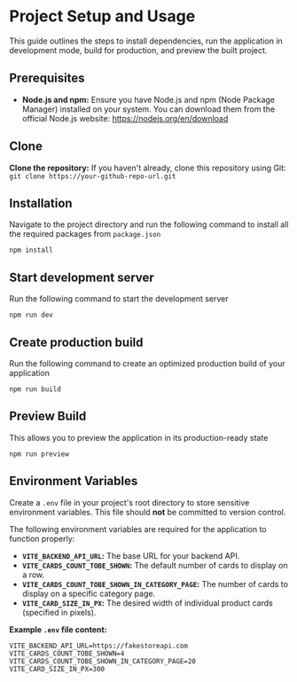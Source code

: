 # Project Setup and Usage

This guide outlines the steps to install dependencies, run the application in development mode, build for production, and preview the built project.

## Prerequisites

- **Node.js and npm:** Ensure you have Node.js and npm (Node Package Manager) installed on your system. You can download them from the official Node.js website: https://nodejs.org/en/download

## Clone

**Clone the repository:** If you haven't already, clone this repository using Git: `git clone https://your-github-repo-url.git`

## Installation

Navigate to the project directory and run the following command to install all the required packages from `package.json`

`npm install`

## Start development server

Run the following command to start the development server

`npm run dev`

## Create production build

Run the following command to create an optimized production build of your application

`npm run build`

## Preview Build

This allows you to preview the application in its production-ready state

`npm run preview`

## Environment Variables

Create a `.env` file in your project's root directory to store sensitive environment variables. This file should **not** be committed to version control.

The following environment variables are required for the application to function properly:

- **`VITE_BACKEND_API_URL`:** The base URL for your backend API.
- **`VITE_CARDS_COUNT_TOBE_SHOWN`:** The default number of cards to display on a row.
- **`VITE_CARDS_COUNT_TOBE_SHOWN_IN_CATEGORY_PAGE`:** The number of cards to display on a specific category page.
- **`VITE_CARD_SIZE_IN_PX`:** The desired width of individual product cards (specified in pixels).

**Example `.env` file content:**

```
VITE_BACKEND_API_URL=https://fakestoreapi.com
VITE_CARDS_COUNT_TOBE_SHOWN=4
VITE_CARDS_COUNT_TOBE_SHOWN_IN_CATEGORY_PAGE=20
VITE_CARD_SIZE_IN_PX=300
```
